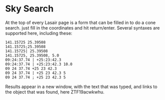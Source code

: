 # Sky Search

At the top of every Lasair page is a form that can be filled in to do a cone search. just fill in the coordinates and hit return/enter. Several syntaxes are supported here, including these:

```text
141.15725 25.39508
141.15725;25.39508
141.15725| 25.39508
141.15725, 25.39508, 5.0
09:24:37.74 | +25:23:42.3
09:24:37.74 | +25:23:42.3 10.0
09 24 37.74 +25 23 42.3
09 24 37.74 | +25 23 42.3 5
09 24 37.74 ; +25 23 42.3 5
```

Results appear in a new window, with the text that was typed, and links to the object that was found, here ZTF19acwkwhu.

